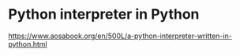 # Python interpreter in Python
https://www.aosabook.org/en/500L/a-python-interpreter-written-in-python.html
